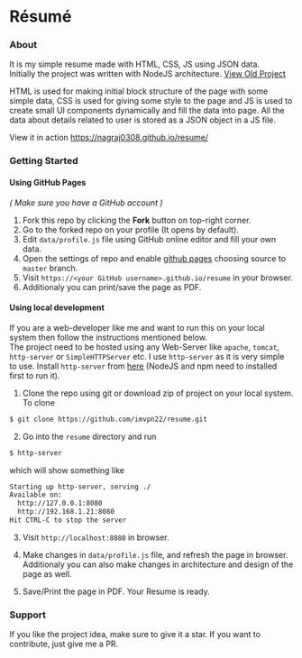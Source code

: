 # Résumé 

### About
It is my simple resume made with HTML, CSS, JS using JSON data.   
Initially the project was written with NodeJS architecture. [View Old Project](https://github.com/methusael13/resume-builder)

HTML is used for making initial block structure of the page with some simple data, CSS is used for giving some style to the page and JS is used to create small UI components dynamically and fill the data into page. All the data about details related to user is stored as a JSON object in a JS file.

View it in action https://nagraj0308.github.io/resume/

### Getting Started

#### Using GitHub Pages
_( Make sure you have a GitHub account )_
1. Fork this repo by clicking the **Fork** button on top-right corner.
2. Go to the forked repo on your profile (It opens by default).    
3. Edit `data/profile.js` file using GitHub online editor and fill your own data.  
4. Open the settings of repo and enable [github pages](https://pages.github.com/) choosing source to `master` branch.  
5. Visit `https://<your GitHub username>.github.io/resume` in your browser.  
6. Additionaly you can print/save the page as PDF.  

#### Using local development
If you are a web-developer like me and want to run this on your local system then follow the instructions mentioned below.  
The project need to be hosted using any Web-Server like `apache`, `tomcat`, `http-server` or `SimpleHTTPServer` etc. I use `http-server` as it is very simple to use. Install `http-server` from [here](https://www.npmjs.com/package/http-server) (NodeJS and npm need to installed first to run it).

1. Clone the repo using git or download zip of project on your local system.
To clone
```bash
$ git clone https://github.com/imvpn22/resume.git
```

2. Go into the `resume` directory and run
```bash
$ http-server
```
which will show something like

```bash
Starting up http-server, serving ./
Available on:
  http://127.0.0.1:8080
  http://192.168.1.21:8080
Hit CTRL-C to stop the server
```

3. Visit `http://localhost:8080` in browser.   

4. Make changes in `data/profile.js` file, and refresh the page in browser. Additionaly you can also make changes in architecture and design of the page  as well.

5. Save/Print the page in PDF. Your Resume is ready.


### Support
If you like the project idea, make sure to give it a star. 
If you want to contribute, just give me a PR.



